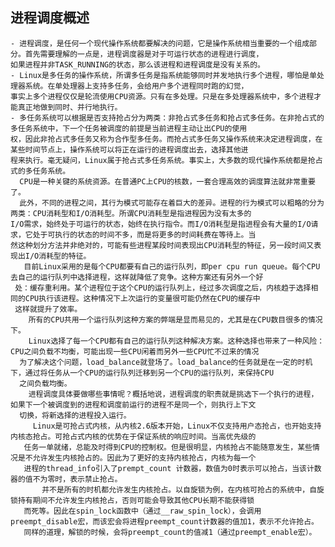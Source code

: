 ## 进程调度概述
    - 进程调度，是任何一个现代操作系统都要解决的问题，它是操作系统相当重要的一个组成部分。首先需要理解的一点是，进程调度器是对于可运行状态的进程进行调度，
    如果进程并非TASK_RUNNING的状态，那么该进程和进程调度是没有关系的。
    - Linux是多任务的操作系统，所谓多任务是指系统能够同时并发地执行多个进程，哪怕是单处理器系统。在单处理器上支持多任务，会给用户多个进程同时跑的幻觉，
    事实上多个进程仅仅是轮流使用CPU资源。只有在多处理。只是在多处理器系统中，多个进程才能真正地做到同时、并行地执行。
    - 多任务系统可以根据是否支持抢占分为两类：非抢占式多任务和抢占式多任务。在非抢占式的多任务系统中，下一个任务被调度的前提是当前进程主动让出CPU的使用
    权，因此非抢占式多任务又称为合作型多任务。而抢占式多任务又操作系统来决定进程调度，在某些时间节点上，操作系统可以将正在运行的进程调度出去，选择其他进
    程来执行。毫无疑问，Linux属于抢占式多任务系统。事实上，大多数的现代操作系统都是抢占式的多任务系统。
      CPU是一种关键的系统资源。在普通PC上CPU的核数，一套合理高效的调度算法就非常重要了。
      此外，不同的进程之间，其行为模式可能存在着巨大的差异。进程的行为模式可以粗略的分为两类：CPU消耗型和I/O消耗型。所谓CPU消耗型是指进程因为没有太多的
    I/O需求，始终处于可运行的状态，始终在执行指令。而I/O消耗型是指进程会有大量的I/O请求，它处于可执行的状态的时间不多，而是将更多的时间耗费在等待上。当
    然这种划分方法并非绝对的，可能有些进程某段时间表现出CPU消耗型的特征，另一段时间又表现出I/O消耗型的特征。
       目前Linux采用的是每个CPU都要有自己的运行队列，即per cpu run queue。每个CPU去自己的运行队列中选择进程，这样就降低了竞争。这种方案还有另外一个好
     处：缓存重利用。某个进程位于这个CPU的运行队列上，经过多次调度之后，内核趋于选择相同的CPU执行该进程。这种情况下上次运行的变量很可能仍然在CPU的缓存中
     这样就提升了效率。
        所有的CPU共用一个运行队列这种方案的弊端是显而易见的，尤其是在CPU数目很多的情况下。
        Linux选择了每一个CPU都有自己的运行队列这种解决方案。这种选择也带来了一种风险：CPU之间负载不均衡，可能出现一些CPU闲着而另外一些CPU忙不过来的情况
      为了解决这个问题，load_balance就登场了。load_balance的任务就是在一定的时机下，通过将任务从一个CPU的运行队列迁移到另一个CPU的运行队列，来保持CPU
      之间负载均衡。
        进程调度具体要做哪些事情呢？概括地说，进程调度的职责就是挑选下一个执行的进程，如果下一个被调度到的进程和调度前运行的进程不是同一个，则执行上下文
      切换，将新选择的进程投入运行。
         Linux是可抢占式内核，从内核2.6版本开始，Linux不仅支持用户态抢占，也开始支持内核态抢占。可抢占式内核的优势在于保证系统的响应时间。当高优先级的
       任务一单就绪，总能及时得到CPU的控制权。但是很明显，内核抢占不能随意发生，某些情况是不允许发生内核抢占的。因此为了更好的支持内核抢占，内核为每一个
       进程的thread_info引入了prempt_count 计数器，数值为0时表示可以抢占，当该计数器的值不为零时，表示禁止抢占。
           并不是所有的时机都允许发生内核抢占。以自旋锁为例，在内核可抢占的系统中，自旋锁持有期间不允许发生内核抢占，否则可能会导致其他CPU长期不能获得锁
       而死等。因此在spin_lock函数中（通过__raw_spin_lock），会调用preempt_disable宏，而该宏会将进程preempt_count计数器的值加1，表示不允许抢占。
       同样的道理，解锁的时候，会将preempt_count的值减1（通过preempt_enable宏）。        

